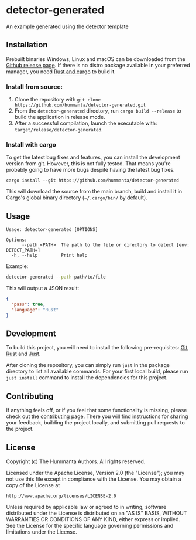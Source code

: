 # detector-generated

An example generated using the detector template

## Installation

Prebuilt binaries Windows, Linux and macOS can be downloaded from the
[Github release page](https://github.com/hummanta/detector-generated/releases/latest).
If there is no distro package available in your preferred manager,
you need [Rust and cargo](https://www.rust-lang.org/tools/install) to build it.

### Install from source:

1. Clone the repository with `git clone
   https://github.com/hummanta/detector-generated.git`
2. From the `detector-generated` directory, run `cargo build --release` to
   build the application in release mode.
3. After a successful compilation, launch the executable with:
   `target/release/detector-generated`.

### Install with cargo

To get the latest bug fixes and features, you can install the development
version from git. However, this is not fully tested. That means you're probably
going to have more bugs despite having the latest bug fixes.

```
cargo install --git https://github.com/hummanta/detector-generated
```

This will download the source from the main branch, build and install it in
Cargo's global binary directory (`~/.cargo/bin/` by default).

## Usage

```text
Usage: detector-generated [OPTIONS]

Options:
      --path <PATH>  The path to the file or directory to detect [env: DETECT_PATH=]
  -h, --help         Print help
```

Example:

```bash
detector-generated --path path/to/file
```

This will output a JSON result:

```json
{
  "pass": true,
  "language": "Rust"
}
```

## Development

To build this project, you will need to install the following pre-requisites:
[Git](https://git-scm.com/downloads),
[Rust](https://www.rust-lang.org/tools/install) and
[Just](https://github.com/casey/just).

After cloning the repository, you can simply run `just` in the package directory
to list all available commands. For your first local build, please run `just
install` command to install the dependencies for this project.

## Contributing

If anything feels off, or if you feel that some functionality is missing, please
check out the [contributing page](CONTRIBUTING.md). There you will find
instructions for sharing your feedback, building the project locally, and
submitting pull requests to the project.

## License

Copyright (c) The Hummanta Authors. All rights reserved.

Licensed under the Apache License, Version 2.0 (the "License");
you may not use this file except in compliance with the License.
You may obtain a copy of the License at

    http://www.apache.org/licenses/LICENSE-2.0

Unless required by applicable law or agreed to in writing, software
distributed under the License is distributed on an "AS IS" BASIS,
WITHOUT WARRANTIES OR CONDITIONS OF ANY KIND, either express or implied.
See the License for the specific language governing permissions and
limitations under the License.
